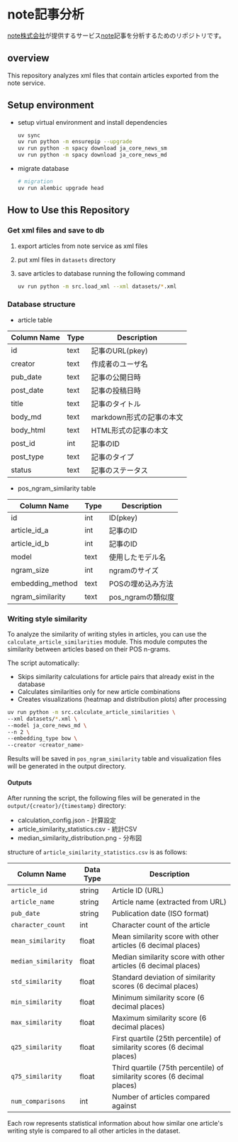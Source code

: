 # note記事分析

[note株式会社](https://note.jp/)が提供するサービス[note](https://note.com/)記事を分析するためのリポジトリです。

## overview

This repository analyzes xml files that contain articles exported from the note service.

## Setup environment

- setup virtual environment and install dependencies

   ```bash
   uv sync
   uv run python -m ensurepip --upgrade
   uv run python -m spacy download ja_core_news_sm
   uv run python -m spacy download ja_core_news_md
   ```
- migrate database

   ```bash
   # migration
   uv run alembic upgrade head
   ```

## How to Use this Repository

### Get xml files and save to db

1. export articles from note service as xml files
2. put xml files in `datasets` directory
3. save articles to database running the following command

    ```bash
    uv run python -m src.load_xml --xml datasets/*.xml
    ```

### Database structure

- article table

| Column Name | Type | Description      |
|-------------|------|------------------|
| id          | text | 記事のURL(pkey)     |
| creator     | text | 作成者のユーザ名         |
| pub_date    | text | 記事の公開日時          |
| post_date   | text | 記事の投稿日時          |
| title       | text | 記事のタイトル          |
| body_md     | text | markdown形式の記事の本文 |
| body_html   | text | HTML形式の記事の本文     |
| post_id     | int  | 記事のID            |
| post_type   | text | 記事のタイプ           |
| status      | text | 記事のステータス         |

- pos_ngram_similarity table

| Column Name      | Type | Description   |
|------------------|------|---------------|
| id               | int  | ID(pkey)      |
| article_id_a     | int  | 記事のID         |
| article_id_b     | int  | 記事のID         |
| model            | text | 使用したモデル名      |
| ngram_size       | int  | ngramのサイズ     |
| embedding_method | text | POSの埋め込み方法    |
| ngram_similarity | text | pos_ngramの類似度 |


### Writing style similarity

To analyze the similarity of writing styles in articles, you can use the `calculate_article_similarities` module.
This module computes the similarity between articles based on their POS n-grams.

The script automatically:

- Skips similarity calculations for article pairs that already exist in the database
- Calculates similarities only for new article combinations
- Creates visualizations (heatmap and distribution plots) after processing

```bash
uv run python -m src.calculate_article_similarities \
--xml datasets/*.xml \
--model ja_core_news_md \
--n 2 \
--embedding_type bow \
--creator <creator_name>
```

Results will be saved in `pos_ngram_similarity` table and visualization files will be generated in the output directory.

#### Outputs

After running the script, the following files will be generated in the `output/{creator}/{timestamp}` directory:

- calculation_config.json - 計算設定
- article_similarity_statistics.csv - 統計CSV
- median_similarity_distribution.png - 分布図

structure of `article_similarity_statistics.csv` is as follows:

| Column Name         | Data Type | Description                                                              |
|---------------------|-----------|--------------------------------------------------------------------------|
| `article_id`        | string    | Article ID (URL)                                                         |
| `article_name`      | string    | Article name (extracted from URL)                                        |
| `pub_date`          | string    | Publication date (ISO format)                                            |
| `character_count`   | int       | Character count of the article                                           |
| `mean_similarity`   | float     | Mean similarity score with other articles (6 decimal places)             |
| `median_similarity` | float     | Median similarity score with other articles (6 decimal places)           |
| `std_similarity`    | float     | Standard deviation of similarity scores (6 decimal places)               |
| `min_similarity`    | float     | Minimum similarity score (6 decimal places)                              |
| `max_similarity`    | float     | Maximum similarity score (6 decimal places)                              |
| `q25_similarity`    | float     | First quartile (25th percentile) of similarity scores (6 decimal places) |
| `q75_similarity`    | float     | Third quartile (75th percentile) of similarity scores (6 decimal places) |
| `num_comparisons`   | int       | Number of articles compared against                                      |

Each row represents statistical information about how similar one article's writing style is compared to all other
articles in the dataset.

